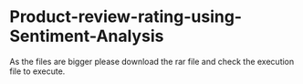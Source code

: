 # Product-review-rating-using-Sentiment-Analysis

As the files are bigger please download the rar file and check the execution file to execute.

